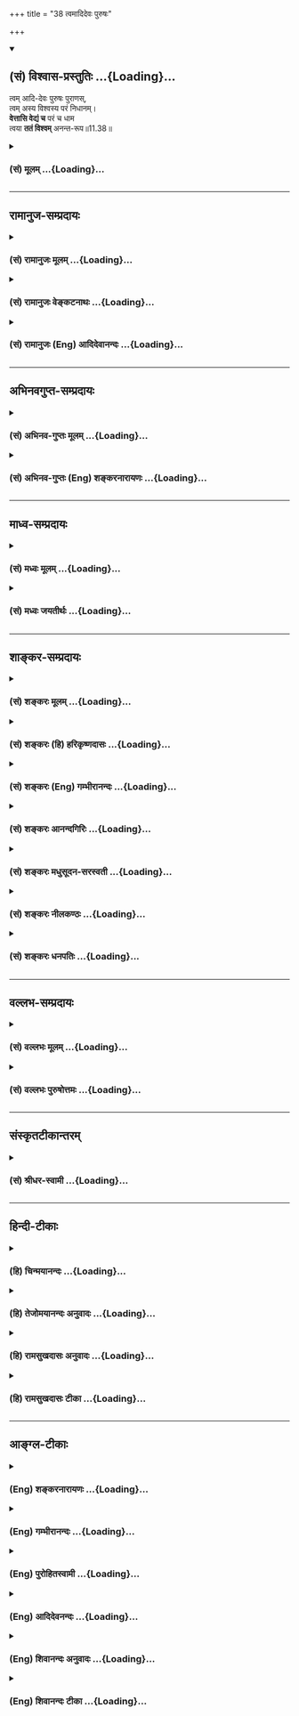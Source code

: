 +++
title = "38 त्वमादिदेवः पुरुषः"

+++
<div class="js_include" newlevelforh1="2" title="(सं) विश्वास-प्रस्तुतिः" unfilled url="/mahAbhAratam/shlokashaH/06-bhIShma-parva/03-bhagavad-gItA-parva/saMskRtam/vishvAsa-prastutiH/11_vishva-rUpa-darshana/38_tvamAdidevaH_puru.md">
<details open><summary><h2>(सं) विश्वास-प्रस्तुतिः ...{Loading}...</h2></summary>

त्वम् आदि-देवः पुरुषः पुराणस्,  
त्वम् अस्य विश्वस्य परं निधानम्।  
**वेत्तासि वेद्यं च** परं च धाम  
त्वया **ततं विश्वम्** अनन्त-रूप॥11.38॥
</details>
</div>
<div class="js_include collapsed" newlevelforh1="3" title="(सं) मूलम्" unfilled url="/mahAbhAratam/shlokashaH/06-bhIShma-parva/03-bhagavad-gItA-parva/saMskRtam/mUlam/11_vishva-rUpa-darshana/38_tvamAdidevaH_puru.md">
<details><summary><h3>(सं) मूलम् ...{Loading}...</h3></summary>

त्वमादिदेवः पुरुषः पुराण  
स्त्वमस्य विश्वस्य परं निधानम्।  
वेत्तासि वेद्यं च परं च धाम  
त्वया ततं विश्वमनन्तरूप।।11.38।।
</details>
</div>


_________________
## रामानुज-सम्प्रदायः
<div class="js_include collapsed" newlevelforh1="3" title="(सं) रामानुजः मूलम्" unfilled url="/mahAbhAratam/shlokashaH/06-bhIShma-parva/03-bhagavad-gItA-parva/saMskRtam/rAmAnujaH/mUlam/11_vishva-rUpa-darshana/38_tvamAdidevaH_puru.md">
<details><summary><h3>(सं) रामानुजः मूलम् ...{Loading}...</h3></summary>

।।11.38।।  
  
**त्वम् आदिदेवः पुरुषः पुराणः त्वम् अस्य विश्वस्य परं निधानम्;** निधीयते
त्वयि विश्वम् इति त्वम् अस्य विश्वस्य परं निधानम्; विश्वस्य शरीरभूतस्य
आत्मतया परमाधारभूतः त्वम् एव इत्यर्थः। जगति सर्वो वेदिता **वेद्यं च**
सर्वं त्वम् एव; एवं सर्वात्मतया अवस्थितः त्वम् एव **परं च धाम** स्थानं
प्राप्यस्थानम् इत्यर्थः।**त्वया ततं विश्वम् अनन्तरूप** त्वया आत्मत्वेन
विश्वं चिदचिन्मिश्रं जगत् ततं व्याप्तम्। अतस्त्वम् एव वाय्वादिशब्दवाच्य
इति आह --

</details>
</div>
<div class="js_include collapsed" newlevelforh1="3" title="(सं) रामानुजः वेङ्कटनाथः" unfilled url="/mahAbhAratam/shlokashaH/06-bhIShma-parva/03-bhagavad-gItA-parva/saMskRtam/rAmAnujaH/venkaTanAthaH/11_vishva-rUpa-darshana/38_tvamAdidevaH_puru.md">
<details><summary><h3>(सं) रामानुजः वेङ्कटनाथः ...{Loading}...</h3></summary>

।। 11.38कस्मात् इत्यादिकं पूर्वेण सङ्गमयति -- युक्ततामिति। ते इत्यस्य
प्रथमाबहुवचनत्वभ्रमव्युदासायतुभ्यमित्युक्तिः। प्रणतिकर्तारस्त्वर्थसिद्धा
अनुक्ता एवेति भावः। ब्रह्मशब्दस्यानेकार्थेषु प्रयोगादिह
सर्वप्रणन्तव्यत्वोपयोगाय हिरण्यगर्भपदेन व्याख्या। आदिकर्त्रे इति
सविशेषणनिर्देशेन
व्यवच्छेद्यभूतनूतनहिरण्यगर्भकर्तृसम्भावनाभ्रमव्युदासायआदिभूतायेति
व्यस्योक्तम्। कर्तृशब्देन निमित्तत्वस्योक्तत्वात् आदिशब्द उपादानत्वपरः;
र्स्वस्य कारणान्तरनिषेधार्थौ वा। नमश्शब्दयोगवन्नमनमात्रयोगेऽपि चतुर्थी
विद्यत इति ज्ञापनायनमस्कुर्युरित्युक्तम्। पञ्चशिखाय तथेश्वरकृष्णायैते
नमस्यामः इत्यादिवत्।। त्वमक्षरम्\[ \[11।18\] इति प्रागप्युक्तत्वादत्र
त्वमक्षरम् इति तदतिरिक्तार्थपरत्वमुचितन्तत्परम् इत्यस्य
सामर्थ्याच्चात्राक्षरसदसच्छब्दानामवरतत्त्वविषयत्वं न्याय्यम् तत्र च
भावाभावशब्दाभिलप्यविकारयोगितया सदसच्छब्दयोरचित्परत्वं
निर्विकारतयाऽक्षरशब्दस्य जीवात्मविषयत्वं चोचितमित्यभिप्रायेणाह -- न
क्षरतीति। जीवस्वरूपस्य निर्विकारत्वे श्रुतिं दर्शयति -- न जायत इति।
कार्यकारणयोरसच्छब्देन व्यपदेशः असद्वा इदमग्र आसीत्। ततो वै सदजायत
\[तै.उ.2।7।1\] इत्यादिश्रुतिसिद्ध इत्यभिप्रायेण कार्यकारणभावकथनम्।
एकस्मिन्नेव द्रव्ये सद सच्छब्दप्रयोगनिदानमाहनामरूपेति। अक्षरं सदसत् इति
निर्दिष्टोभयपरामर्शी तच्छब्दः। विशेषकाभावात्तिलतैलदारु वह्न्यादिवत्
परस्परमिलिततदुभयापेक्षया परत्वं च मुक्तात्मनः प्रसिद्धमितिसदसत्तत्परं
यत् इत्यनूद्यत इत्यभिप्रायेण -- मुक्तात्मतत्त्वमित्युक्तम्।
प्रकृतिपुरुषशरीरकत्वं मुक्तात्मनस्तादधीन्यं च कारणत्वसाधकमित्याह -- अत
इति। सर्वतत्त्वात्मकत्वादित्यर्थः। जगन्निवासशब्देन जगन्निवासो यस्येति
विग्रहः। अतो निधानशब्देनात्राधारत्वमेवानुक्तं विवक्षितमिति
प्रदर्शनायाधिकरणव्युत्पत्तिं दर्शयतिनिधीयते त्वयीति। तेनत्वमक्षरम्
इत्यादिसामानाधिकरण्यकारणं विश्वशरीरित्वं विवक्षितमित्याहविश्वस्य
शरीरभूतस्येति। एतेन निधानशब्दस्यात्राव्यक्तपरत्वं कैश्चिदुक्तं
निरस्तम्। वेत्तासि इत्यादौ परमात्मनो वेदितृत्वादिमात्रविधानेऽतिशयाभावात्
कारणावस्थद्रव्यान्तर्यामित्वस्य चोक्तत्वात्;
कार्यावस्थज्ञातृज्ञेयान्तर्यामित्वमेवात्र विवक्षितमित्यभिप्रायेणाहजगति
सर्वो वेदिता वेद्यं चेति। धामशब्दस्यानेकार्थस्यापि स्थाने
प्रसिद्धिप्रकर्षात्स एवार्थ उचितः। स्थानं च प्राप्यमिति प्रसिद्धम्। अतः
परत्वेन विशेषितप्राप्यत्वमेवात्र विवक्षितमित्यभिप्रायेणाह --
प्राप्यस्थानमिति। यद्वा परमप्राप्यमिति भगवदसाधारणं स्थानं विवक्षितं
स्यात् तेनापि पूर्ववत्सामानाधिकरण्यव्यपदेशः। आमनन्ति च तदप्राकृतस्थानम्
अरश्च ह वै ण्यश्चार्णवौ ब्रह्मलोके तृतीयस्यामितो दिवि। तदैरंमदीयं
सरस्तदश्वत्थः सोमसवनस्तदपराजिता पूर्ब्रह्मणः प्रभुविमितं हिरण्मयं
\[छा.उ.8।5।3\] इति; तथा सहस्रस्थूणे विमिते दृढ उग्रे यत्र देवानामधिदेव
आस्ते इति। सामान्यतो विशेषतश्च प्रवृत्तयोः
पूर्वोत्तरसामानाधिकरण्योर्मध्यस्थेनत्वया ततम् इत्यादिना शरीरात्मभाव एव
निबन्धनमिति स्पष्टमुच्यत इत्यभिप्रायेणाह -- त्वयात्मत्वेनेति।  
  

</details>
</div>
<div class="js_include collapsed" newlevelforh1="3" title="(सं) रामानुजः (Eng) आदिदेवानन्दः" unfilled url="/mahAbhAratam/shlokashaH/06-bhIShma-parva/03-bhagavad-gItA-parva/saMskRtam/rAmAnujaH/english/AdidevAnandaH/11_vishva-rUpa-darshana/38_tvamAdidevaH_puru.md">
<details><summary><h3>(सं) रामानुजः (Eng) आदिदेवानन्दः ...{Loading}...</h3></summary>

11.38 You alone are all the knowers and all that must be known. You alone, abiding thus as the Self of all, are the 'Dhaman' (abode),
namely, the goal to be attained. By You, O infinite of form, is the universe pervaded. By You the universe, composed of conscient beings and non-conscient matter, is 'Tatam', pervaded. You are the Primal God, the Ancient Person. You are the supreme resting place of the universe. The meaning is that You are the supreme foundation of the universe which constitutes Your body, as You are its Self. \[It is to be noted how Ramanuja derives here the meaning of 'individual self' for the word Aksara, which helps him to explain 'Kutasth'oksara ucchyate' in 15.16\]
Arjuna says: 'Therefore You alone are expressed by the terms Vayu etc.'

</details>
</div>


_________________
## अभिनवगुप्त-सम्प्रदायः
<div class="js_include collapsed" newlevelforh1="3" title="(सं) अभिनव-गुप्तः मूलम्" unfilled url="/mahAbhAratam/shlokashaH/06-bhIShma-parva/03-bhagavad-gItA-parva/saMskRtam/abhinava-guptaH/mUlam/11_vishva-rUpa-darshana/38_tvamAdidevaH_puru.md">
<details><summary><h3>(सं) अभिनव-गुप्तः मूलम् ...{Loading}...</h3></summary>

।।11.38।। No commentary.

</details>
</div>
<div class="js_include collapsed" newlevelforh1="3" title="(सं) अभिनव-गुप्तः (Eng) शङ्करनारायणः" unfilled url="/mahAbhAratam/shlokashaH/06-bhIShma-parva/03-bhagavad-gItA-parva/saMskRtam/abhinava-guptaH/english/shankaranArAyaNaH/11_vishva-rUpa-darshana/38_tvamAdidevaH_puru.md">
<details><summary><h3>(सं) अभिनव-गुप्तः (Eng) शङ्करनारायणः ...{Loading}...</h3></summary>

11.38 Sri Abhinavagupta did not comment upon this sloka.

</details>
</div>


_________________
## माध्व-सम्प्रदायः
<div class="js_include collapsed" newlevelforh1="3" title="(सं) मध्वः मूलम्" unfilled url="/mahAbhAratam/shlokashaH/06-bhIShma-parva/03-bhagavad-gItA-parva/saMskRtam/madhvaH/mUlam/11_vishva-rUpa-darshana/38_tvamAdidevaH_puru.md">
<details><summary><h3>(सं) मध्वः मूलम् ...{Loading}...</h3></summary>

।।11.37 -- 11.40।। कथं स्थाने इति तदाह -- कस्मादित्यादिना।
पूर्णश्चासावात्मा चेति महात्मा। आत्मशब्दश्चोक्तो भारते -- यच्चाप्नोति
यदादत्ते यच्चात्ति विषयानिह। यच्चास्य सन्ततो भावस्तस्मादात्मेति भण्यते
इति। तत्परं सदसतः परम्। असच्च सच्चैव च यद्विश्वं सदसतः परम्।
\[म.भा.1।1।23\] इति भारते।

</details>
</div>
<div class="js_include collapsed" newlevelforh1="3" title="(सं) मध्वः जयतीर्थः" unfilled url="/mahAbhAratam/shlokashaH/06-bhIShma-parva/03-bhagavad-gItA-parva/saMskRtam/madhvaH/jayatIrthaH/11_vishva-rUpa-darshana/38_tvamAdidevaH_puru.md">
<details><summary><h3>(सं) मध्वः जयतीर्थः ...{Loading}...</h3></summary>

।।11.37 -- 11.40।। सर्वे नमस्यन्ति \[11।36\] इत्येतद्युक्तमिति
स्वयमेवोक्त्वाकस्माच्च ते न नमेरन् इति विरुद्धं कथं पृच्छति इत्यत आक्षेप
एवायमिति ज्ञापयन् तन्निवर्त्याशङ्काप्रदर्शनपूर्वकमवतारयति -- **कथ**मिति।
इति शङ्कायामिति शेषः तत्तस्या उत्तरम्।
महात्मन्नक्षुद्रचित्तेत्यल्पार्थप्रतीतिनिरासार्थमाह -- **पूर्णश्चे**ति।
आत्मा जीव इति प्रतीतिं वारयितुमाह -- **आत्मे**ति। उक्तो निरुक्तः।
यद्यस्मात्। आप्नोतेर्मन्। पकारस्य च तकारः। आङ्पूर्वाद्दाञः स एव प्रत्ययः
आकारलोपस्तत्वम्। आङ्पूर्वाददो मन्। तत्वं च। इह देहे। सन्ततो भावो नित्या
सत्ता। आङ्पूर्वात्तनोतेर्ङ्मन्। सदसद्भावात्मकं विश्वं त्वमेवेति
सत्तादिप्रदत्वादेवोच्यते। नत्वन्यथा; तथा सति उत्तरवाक्यविरोधात्; इति
भावेन तत्पठित्वा सप्रमाणकं व्याचष्टे -- **तत्परमिति**।

</details>
</div>


_________________
## शाङ्कर-सम्प्रदायः
<div class="js_include collapsed" newlevelforh1="3" title="(सं) शङ्करः मूलम्" unfilled url="/mahAbhAratam/shlokashaH/06-bhIShma-parva/03-bhagavad-gItA-parva/saMskRtam/shankaraH/mUlam/11_vishva-rUpa-darshana/38_tvamAdidevaH_puru.md">
<details><summary><h3>(सं) शङ्करः मूलम् ...{Loading}...</h3></summary>

।।11.38।। --,**त्वम् आदिदेवः;** जगतः स्रष्ट्टत्वात्। **पुरुषः;** पुरि
शयनात् **पुराणः** चिरंतनः **त्वम्** एव **अस्य विश्वस्य परं** प्रकृष्टं
**निधानं** निधीयते अस्मिन् जगत् सर्वं महाप्रलयादौ इति। किञ्च; **वेत्ता
असि;** वेदिता असि सर्वस्यैव वेद्यजातस्य। यत् च **वेद्यं** वेदनार्हं
तच्**च** असि **परं च धाम** परमं पदं वैष्णवम्। **त्वया ततं** व्याप्तं
**विश्वं** समस्तम्; हे **अनन्तरूप** अन्तो न विद्यते तव रूपाणाम्।। किञ्च
--,

</details>
</div>
<div class="js_include collapsed" newlevelforh1="3" title="(सं) शङ्करः (हि) हरिकृष्णदासः" unfilled url="/mahAbhAratam/shlokashaH/06-bhIShma-parva/03-bhagavad-gItA-parva/saMskRtam/shankaraH/hindI/harikRShNadAsaH/11_vishva-rUpa-darshana/38_tvamAdidevaH_puru.md">
<details><summary><h3>(सं) शङ्करः (हि) हरिकृष्णदासः ...{Loading}...</h3></summary>

।।11.38।। अर्जुन फिर भी स्तुति करता है --, आप जगत्के रचयिता होनेके कारण
आदिदेव हैं और शरीररूप पुरमें रहनेके कारण सनातन पुरुष हैं तथा आप ही इस
विश्वके परम उत्तम स्थान हैं अर्थात् महाप्रलयादिमें समस्त जगत् जिसमें
स्थित होता है वह ( जगत्का आश्रय ) आप ही हैं। तथा समस्त जाननेयोग्य
वस्तुओंके आप जाननेवाले हैं और जो जाननेयोग्य हैं वह भी आप ही हैं। आप ही
परम धाम -- परम वैष्णवपद हैं। हे अनन्तरूप समस्त विश्व आपसे परिपूर्ण है --
व्याप्त है। आपके रूपोंका अन्त नहीं है।  
  
,

</details>
</div>
<div class="js_include collapsed" newlevelforh1="3" title="(सं) शङ्करः (Eng) गम्भीरानन्दः" unfilled url="/mahAbhAratam/shlokashaH/06-bhIShma-parva/03-bhagavad-gItA-parva/saMskRtam/shankaraH/english/gambhIrAnandaH/11_vishva-rUpa-darshana/38_tvamAdidevaH_puru.md">
<details><summary><h3>(सं) शङ्करः (Eng) गम्भीरानन्दः ...{Loading}...</h3></summary>

11.38 You are the adi-devah, primal Deity, because of being the creator
of the Universe; the puranah, ancient, eternal; purusah,
Person-(derived) in the sense of 'staying in the town (pura) that is the
body'. You verily are the param, suprem; nidhanam, Resort, in which this
entire Universe comes to rest at the time of final dissolution etc.
Besides, You are the vetta, knower of all things to be known. You are
also the vedyam, object of knowledge-that which is fit to be known; and
the param, supreme; dhama, Abode, the supreme State of Visnu.
Anantarupa, O You of infinite forms, who have no limit to Your own
forms; the entire visvam, Universe; tatam, is pervaded; tvaya, by You.
Further,

</details>
</div>
<div class="js_include collapsed" newlevelforh1="3" title="(सं) शङ्करः आनन्दगिरिः" unfilled url="/mahAbhAratam/shlokashaH/06-bhIShma-parva/03-bhagavad-gItA-parva/saMskRtam/shankaraH/AnandagiriH/11_vishva-rUpa-darshana/38_tvamAdidevaH_puru.md">
<details><summary><h3>(सं) शङ्करः आनन्दगिरिः ...{Loading}...</h3></summary>

।।11.38।। संप्रति जगत्स्रष्टृत्वादिनापि तद्योग्यत्वमस्तीति स्तुतिद्वारा
दर्शयति -- **पुनरपीति।** जगतः स्रष्टा पुरुषो हिरण्यगर्भ इति पक्षं
प्रत्याह -- **पुराण इति।** स्रष्टृत्वं निमित्तमेवेति
तटस्थेश्वरवादिनस्तान्प्रत्युक्तं -- **त्वमेवेति।**
महाप्रलयादावित्यादिपदमवान्तरप्रलयार्थम्। ईश्वरस्योभयथा कारणत्वं
सर्वज्ञत्वेन साधयति -- **किञ्चेति।**
वेद्यवेदितृभावेनाद्वैतानुपपत्तिमाशङक्याह -- **यच्चेति।**
मुक्त्यालम्बनस्य ब्रह्मणोऽर्थान्तरत्वमाशङ्कित्वोक्तं -- **परं चेति।**
यत्परमं पदं तदपि च त्वमेवेति संबन्धः। तस्य पूर्णत्वमाह -- **त्वयेति।**
व्याप्यव्यापकत्वेन भेदं शङ्कित्वा कल्पितत्वात्तस्य मैवमित्याह --
**अनन्तेति।**

</details>
</div>
<div class="js_include collapsed" newlevelforh1="3" title="(सं) शङ्करः मधुसूदन-सरस्वती" unfilled url="/mahAbhAratam/shlokashaH/06-bhIShma-parva/03-bhagavad-gItA-parva/saMskRtam/shankaraH/madhusUdana-sarasvatI/11_vishva-rUpa-darshana/38_tvamAdidevaH_puru.md">
<details><summary><h3>(सं) शङ्करः मधुसूदन-सरस्वती ...{Loading}...</h3></summary>

।।11.38।। भक्त्युद्रेकात्पुनरपि स्तौति -- त्वमिति। त्वमादिदेवो जगतः
सर्गहेतुत्वात् पुरुषः पूरयिता पुराणोऽनादिः त्वमस्य विश्वस्य परं निधानं
लयस्थानत्वात् निधीयते सर्वमस्मिन्निति। एवं
सृष्टिप्रलयस्थानत्वेनोपादानत्वमुक्त्वा सर्वज्ञत्वेन प्रधानं
व्यावर्तयन्निमित्ततामाह -- वेत्तेति। वेत्ता वेदिता। सर्वस्यापि
द्वैतापत्तिं वारयति। यच्च वेद्यं तदपि त्वमेवासि। वेदनरूपे वेदितरि
परमार्थसंबन्धाभावेन सर्वस्य वेद्यस्य कल्पितत्वात् अतएव परं च धाम
यत्सच्चिदानन्दघनमविद्यातत्कार्यनिर्मुक्तं विष्णोः परमं पदं तदपि
त्वमेवासि। त्वया सद्रूपेण स्फुरणरूपेण च कारणेन ततं व्याप्तमिदं स्वतः
सत्तास्फूर्तिशून्यं विश्वं कार्यं मायिकसंबन्धेनैव स्थितिकाले। हे
अनन्तरूप अपरिच्छिन्नस्वरूप।

</details>
</div>
<div class="js_include collapsed" newlevelforh1="3" title="(सं) शङ्करः नीलकण्ठः" unfilled url="/mahAbhAratam/shlokashaH/06-bhIShma-parva/03-bhagavad-gItA-parva/saMskRtam/shankaraH/nIlakaNThaH/11_vishva-rUpa-darshana/38_tvamAdidevaH_puru.md">
<details><summary><h3>(सं) शङ्करः नीलकण्ठः ...{Loading}...</h3></summary>

।।11.38।। पुनरपि स्तौति -- **त्वमिति।** आदिदेवो जगतः स्रष्टृत्वात्।
पुरुषः सर्वशरीरशायी। पुराणः शरीरनाशादिनाप्यविनश्यन्। विश्वस्यास्य त्वं
परं निधानं निधीयतेऽस्मिन्निति लयस्थानम्। साङ्ख्यानां जडां प्रकृतिं
वारयति। वेत्ता ज्ञाता। वेद्यं तद्दृश्यं च त्वमेव। परं
वेत्तृवेद्याभ्यामन्यत् धाम चैतन्यम्। त्वया विश्वं ततं व्याप्तं
स्वसत्तास्फूर्तिभ्याम्। हे अनन्तरूप त्रिविधपरिच्छेदशून्यस्वरूप।

</details>
</div>
<div class="js_include collapsed" newlevelforh1="3" title="(सं) शङ्करः धनपतिः" unfilled url="/mahAbhAratam/shlokashaH/06-bhIShma-parva/03-bhagavad-gItA-parva/saMskRtam/shankaraH/dhanapatiH/11_vishva-rUpa-darshana/38_tvamAdidevaH_puru.md">
<details><summary><h3>(सं) शङ्करः धनपतिः ...{Loading}...</h3></summary>

।।11.38।। पुनरपि स्तौति। त्वमादिदेवः ब्रह्मादिजनकत्वात्। भगवतस्ताटस्थ्यं
वारयति। पुरि शयनात्पुरुष इति। पुरि विनाशान्नाशाशङ्कां वारयति। पुराणः
चिरंतनः त्वमस्य विश्वस्य परं निधानं महाप्रलयादौ सर्वं
जगन्निधीयतेऽस्मिन्निति परं प्रकृष्टं निधानं लयस्थानमतो न कर्तृमात्रमपि
तु प्रकृतिरपीति भावः। किंच वेत्तासि ज्ञातासि। सर्वस्यैव वेद्यंजातस्य
भेदं वारयति। वेद्यं च यच्च ज्ञातुं योग्यं वस्तु तच्चासि। प्राप्यमपि परं
त्वमेवेत्याह। परं च धाम परमं वैष्णवपदं मोक्षाख्यं सच मोक्षाख्यस्त्वं न
क्वचिन्मेरुपृष्ठदौ तिष्ठसि किंतु त्वया परमधाम्ना ततं व्यापतं समस्तं
विश्वं यतस्त्व रुपाणां कैवल्यादीनामन्तः परिच्छेदो न विद्यते इति
हेऽनन्तरुप।

</details>
</div>


_________________
## वल्लभ-सम्प्रदायः
<div class="js_include collapsed" newlevelforh1="3" title="(सं) वल्लभः मूलम्" unfilled url="/mahAbhAratam/shlokashaH/06-bhIShma-parva/03-bhagavad-gItA-parva/saMskRtam/vallabhaH/mUlam/11_vishva-rUpa-darshana/38_tvamAdidevaH_puru.md">
<details><summary><h3>(सं) वल्लभः मूलम् ...{Loading}...</h3></summary>

।।11.38।। त्वमिति। ज्ञानं वेत्तासि वेद्यं चेति
विरुद्धधर्माश्रयत्वमक्षरत्वं च पुनः स्फोटयति -- परं धामेति। तद्धाम परमं
मम \[8।2115।6\] इत्यनेनैकार्थ्यमेति। त्वया ततं विश्वं इति
व्याख्यानभूतंमया ततमिदं सर्वं जगदव्यक्तमूर्तिना \[9।4\] इत्यादेः।

</details>
</div>
<div class="js_include collapsed" newlevelforh1="3" title="(सं) वल्लभः पुरुषोत्तमः" unfilled url="/mahAbhAratam/shlokashaH/06-bhIShma-parva/03-bhagavad-gItA-parva/saMskRtam/vallabhaH/puruShottamaH/11_vishva-rUpa-darshana/38_tvamAdidevaH_puru.md">
<details><summary><h3>(सं) वल्लभः पुरुषोत्तमः ...{Loading}...</h3></summary>

  
  
।।11.38।। किञ्च -- त्वमादिदेव इति। त्वं देवानामादिः तथा त्वं
ब्रह्मणोऽप्यसीत्यत आह -- पुरुषः। तत् त्वमक्षरेऽपि वर्तस इत्यतः पुराणः
पुरुषोत्तम इत्यर्थः। पुरुषोत्तमधर्मानेवाह -- त्वमस्य परिदृश्यमानस्य
विश्वस्य परमुत्कृष्टं आधिदैविकरूपेण स्वस्मिन् स्थानं स्वरतीच्छारूपं
निधानं लयस्थानं परं विश्वस्य क्रीडाप्रकटितस्वरूपज्ञानेन सर्वत्र रमणकर्ता
त्वमसि विश्वस्य विश्वस्मिन् वा। वेद्यं ज्ञेयं त्वं च त्वमेवेत्यर्थः। च
पुनः परं धाम वैकुण्ठाख्यं तेजोरूपं पुरुषोत्तमगृहात्मकं वा त्वम्। हे
अनन्तरूप इदं विश्वं त्वया ततं व्याप्तं
त्वद्रूपमेवेत्यर्थः। अनन्तरूपमिति।  
  

</details>
</div>


_________________
## संस्कृतटीकान्तरम्
<div class="js_include collapsed" newlevelforh1="3" title="(सं) श्रीधर-स्वामी" unfilled url="/mahAbhAratam/shlokashaH/06-bhIShma-parva/03-bhagavad-gItA-parva/saMskRtam/shrIdhara-svAmI/11_vishva-rUpa-darshana/38_tvamAdidevaH_puru.md">
<details><summary><h3>(सं) श्रीधर-स्वामी ...{Loading}...</h3></summary>

।।11.38।। किंच **-- त्वमिति।** त्वमादिदेवो देवानामादिः। यतः पुराणोऽनादिः
पुरुषवस्त्वम्। अतएव त्वमस्य विश्वस्य परं निधानं लयस्थानम्; तथा विश्वस्य
वेत्ता वेदिता ज्ञाता च त्वम्; यच्च वेद्यं वस्तुजातं परं च धाम वैष्णवं
पदं तदपि त्वमेवासि। अतएव हे अनन्तरूप; त्वयैव विश्वमिदं ततं व्याप्तम्।
एतैश्च सप्तभिर्हेतुभिस्त्वमेव नमस्कार्य इति भावः।

</details>
</div>


_________________
## हिन्दी-टीकाः
<div class="js_include collapsed" newlevelforh1="3" title="(हि) चिन्मयानन्दः" unfilled url="/mahAbhAratam/shlokashaH/06-bhIShma-parva/03-bhagavad-gItA-parva/hindI/chinmayAnandaH/11_vishva-rUpa-darshana/38_tvamAdidevaH_puru.md">
<details><summary><h3>(हि) चिन्मयानन्दः ...{Loading}...</h3></summary>

।।11.38।। आदिदेव आत्मा ही आदिकर्ता है। चैतन्यस्वरूप आत्मा से ही
सृष्टिकर्ता ब्रह्माजी की उत्पत्ति हुई है। समष्टि मन और बुद्धि से
अविच्छिन्न (मर्यादित; सीमित) आत्मा ही ब्रह्माजी कहलाता है। विश्व के परम
आश्रय सम्पूर्ण विश्व परमात्मा में निवास करता है; इसलिए उसे यहाँ विश्व का
परम आश्रय कहा गया है। जैसा कि पहले भी कहा जा चुका है; विश्व शब्द से केवल
स्थूल जगत् ही नहीं समझना चाहिए; वरन् पूर्व श्लोक में वर्णित सत् और असत्
(व्यक्त और अव्यक्त) का सम्मिलित रूप ही विश्व कहलाता है। विश्व शब्द को इस
प्रकार समझ लेने पर वेदान्त के विद्यार्थियों को इस जीवन का सम्पूर्ण अर्थ
समझने में कोई कठिनाई नहीं होगी। हम शरीर; मन और बुद्धि की जड़ उपाधियों के
द्वारा जगत् का अनुभव करते हैं। ये स्वत जड़ होने के कारण उनमें अपना
चैतन्य नहीं है। आत्म चैतन्य के सम्बन्ध से ही वे चेतनवत् व्यवहार करने में
सक्षम होती हैं। वस्तुत; इन जड़ पदार्थों अथवा उपाधियों की उत्पत्ति आत्मा
से नहीं हो सकती; क्योंकि आत्मा अविकारी है। हम यह भी नहीं कह सकते कि जड़
जगत् की उत्पत्ति किसी अन्य स्वतन्त्र कारण से हुई है; क्योंकि आत्मा ही
सर्वव्यापी; एकमेव अद्वितीय सत्य है। इसलिए; वेदान्त में कहा गया है कि यह
विश्व परम सत्य ब्रह्म पर अध्यस्त (अध्यारोपित) है; जैसे भ्रान्तिकाल में
प्रेत स्तम्भ में अध्यस्त होता है। इस प्रकार की भ्रान्ति में; वह स्तम्भ
ही प्रेत और उसकी गति का तथा उससे उत्पन्न हुई प्रतिक्रियायों का विधान
कहलायेगा। वस्तुत; स्तम्भ के अतिरिक्त भूत का कोई अस्तित्व या सत्यत्व नहीं
है। इसी प्रकार यहाँ अर्जुन परमात्मा का निर्देश अत्यन्त सुन्दर प्रकार से
विश्व के विधान कहकर करता है। आप ज्ञाता और ज्ञेय हैं चैतन्य ही वह तत्त्व
है; जो हमारे अनुभवों को सत्यत्व प्रदान करता है। चैतन्य से प्रकाशित हुए
बिना इस जड़ जगत् का ज्ञान सम्भव नहीं होता; इसलिए यहाँ चैतन्यस्वरूप
भगवान् श्रीकृष्ण को ज्ञाता कहा गया है। आत्म साक्षात्कार हेतु उपदिष्ट सभी
साधनाओं की प्रक्रिया यह है कि इन्द्रियादि के द्वारा विचलित होने वाला मन
का ध्यान बाह्य विषयों से निवृत्त कर उसे आत्मस्वरूप में स्थिर किया जाय।
जब यह मन वृत्तिशून्य हो जाता है; तब शुद्ध चैतन्य स्वरूप आत्मा का
साक्षात् अनुभवगम्य बोध होता है। इसलिए आत्मा को यहाँ वेद्य अर्थात् जानने
योग्य तत्त्व कहा गया है। सम्पूर्ण विश्व आपके द्वारा व्याप्त है जैसे समस्त
मिष्ठानों में मधुरता व्याप्त है या तरंगों में जल व्याप्त है; वैसे ही
विश्व में परमात्मा व्याप्त है। अभी कहा गया था कि अधिष्ठान के अतिरिक्त
अध्यस्त वस्तु का कोई अस्तित्व नहीं होता। आत्मा ही वह अधिष्ठान है; जिस पर
यह नानाविश्व सृष्टि की प्रतीति हो रही है। इसलिए यहाँ उचित ही कहा गया है
कि आपके द्वारा यह विश्व व्याप्त है। यह केवल उपनिषद् प्रतिपादित उस सत्य
की ही पुनरुक्ति है कि अनन्त ब्रह्म सबको व्याप्त करता है; परन्तु उसे कोई
व्याप्त नहीं कर सकता है।

</details>
</div>
<div class="js_include collapsed" newlevelforh1="3" title="(हि) तेजोमयानन्दः अनुवादः" unfilled url="/mahAbhAratam/shlokashaH/06-bhIShma-parva/03-bhagavad-gItA-parva/hindI/tejomayAnandaH/anuvAdaH/11_vishva-rUpa-darshana/38_tvamAdidevaH_puru.md">
<details><summary><h3>(हि) तेजोमयानन्दः अनुवादः ...{Loading}...</h3></summary>

।।11.38।। आप आदिदेव और पुराण (सनातन) पुरुष हैं। आप इस जगत् के परम आश्रय,
ज्ञाता, ज्ञेय, (जानने योग्य) और परम धाम हैं। हे अनन्तरूप आपसे ही यह
विश्व व्याप्त है।।

</details>
</div>
<div class="js_include collapsed" newlevelforh1="3" title="(हि) रामसुखदासः अनुवादः" unfilled url="/mahAbhAratam/shlokashaH/06-bhIShma-parva/03-bhagavad-gItA-parva/hindI/rAmasukhadAsaH/anuvAdaH/11_vishva-rUpa-darshana/38_tvamAdidevaH_puru.md">
<details><summary><h3>(हि) रामसुखदासः अनुवादः ...{Loading}...</h3></summary>

।।11.38।। आप ही आदिदेव और पुराणपुरुष हैं तथा आप ही इस संसारके परम आश्रय
हैं। आप ही सबको जाननेवाले, जाननेयोग्य और परमधाम हैं। हे अनन्तरूप ! आपसे
ही सम्पूर्ण संसार व्याप्त है।

</details>
</div>
<div class="js_include collapsed" newlevelforh1="3" title="(हि) रामसुखदासः टीका" unfilled url="/mahAbhAratam/shlokashaH/06-bhIShma-parva/03-bhagavad-gItA-parva/hindI/rAmasukhadAsaH/TIkA/11_vishva-rUpa-darshana/38_tvamAdidevaH_puru.md">
<details><summary><h3>(हि) रामसुखदासः टीका ...{Loading}...</h3></summary>

।।11.38।।***व्याख्या--*'त्वमादिदेवः पुरुषः पुराणः'--** आप सम्पूर्ण
देवताओंके आदिदेव हैं; क्योंकि सबसे पहले आप ही प्रकट होते हैं। आप
पुराणपुरुष हैं; क्योंकि आप सदासे हैं और सदा ही रहनेवाले हैं।

</details>
</div>


_________________
## आङ्ग्ल-टीकाः
<div class="js_include collapsed" newlevelforh1="3" title="(Eng) शङ्करनारायणः" unfilled url="/mahAbhAratam/shlokashaH/06-bhIShma-parva/03-bhagavad-gItA-parva/english/shankaranArAyaNaH/11_vishva-rUpa-darshana/38_tvamAdidevaH_puru.md">
<details><summary><h3>(Eng) शङ्करनारायणः ...{Loading}...</h3></summary>

11.38. You are the Primal God; You are the Ancient Soul; You are the transcending place of rest for this universe; You are the knower and the knowable; You are the Highest Abode; and the universe with its infinite forms is pervaded by You.

</details>
</div>
<div class="js_include collapsed" newlevelforh1="3" title="(Eng) गम्भीरानन्दः" unfilled url="/mahAbhAratam/shlokashaH/06-bhIShma-parva/03-bhagavad-gItA-parva/english/gambhIrAnandaH/11_vishva-rUpa-darshana/38_tvamAdidevaH_puru.md">
<details><summary><h3>(Eng) गम्भीरानन्दः ...{Loading}...</h3></summary>

11.38 You are the primal Deity, the ancient Person; You are the supreme Resort of this world. You are the knower as also the object of knowledge, and the supreme Abode. O You of infinite forms, the Universe is pervaded by You!

</details>
</div>
<div class="js_include collapsed" newlevelforh1="3" title="(Eng) पुरोहितस्वामी" unfilled url="/mahAbhAratam/shlokashaH/06-bhIShma-parva/03-bhagavad-gItA-parva/english/purohitasvAmI/11_vishva-rUpa-darshana/38_tvamAdidevaH_puru.md">
<details><summary><h3>(Eng) पुरोहितस्वामी ...{Loading}...</h3></summary>

11.38 Thou art the Primal God, the Ancient, the Supreme Abode of this universe, the Knower, the Knowledge and the Final Home. Thou fillest everything. Thy form is infinite.

</details>
</div>
<div class="js_include collapsed" newlevelforh1="3" title="(Eng) आदिदेवनन्दः" unfilled url="/mahAbhAratam/shlokashaH/06-bhIShma-parva/03-bhagavad-gItA-parva/english/AdidevanandaH/11_vishva-rUpa-darshana/38_tvamAdidevaH_puru.md">
<details><summary><h3>(Eng) आदिदेवनन्दः ...{Loading}...</h3></summary>

11.38 (a) You are the Primal God and the Ancient Person. You are the Supreme resting place of the universe৷৷. (b)৷৷.You are the knower and that which must be known, and the Supreme abode. By You, O infinite of form, is this universe pervaded.

</details>
</div>
<div class="js_include collapsed" newlevelforh1="3" title="(Eng) शिवानन्दः अनुवादः" unfilled url="/mahAbhAratam/shlokashaH/06-bhIShma-parva/03-bhagavad-gItA-parva/english/shivAnandaH/anuvAdaH/11_vishva-rUpa-darshana/38_tvamAdidevaH_puru.md">
<details><summary><h3>(Eng) शिवानन्दः अनुवादः ...{Loading}...</h3></summary>

11.38 Thou art the primal God, the ancient Purusha, the supreme refuge of this universe, the knower, the knowable and the supreme Abode. By Thee is the universe pervaded, O Being of infinite forms.

</details>
</div>
<div class="js_include collapsed" newlevelforh1="3" title="(Eng) शिवानन्दः टीका" unfilled url="/mahAbhAratam/shlokashaH/06-bhIShma-parva/03-bhagavad-gItA-parva/english/shivAnandaH/TIkA/11_vishva-rUpa-darshana/38_tvamAdidevaH_puru.md">
<details><summary><h3>(Eng) शिवानन्दः टीका ...{Loading}...</h3></summary>

11.38 त्वम् Thou; आदिदेवः the primal God; पुरुषः Purusha; पुराणः the ancient; त्वम् Thou; अस्य of (this); विश्वस्य of Universe; परम् the Supreme; निधानम् Refuge; वेत्ता Knower; असि (Thou) art; वेद्यम् to be known; च and; परम् the Supreme; च and; धाम abode; त्वया by Thee; ततम् is pervaded; विश्वम् the Universe; अनन्तरूप O Being of infinite forms.Commentary Primal God; because the Lord is the creator of the universe.Purusha; because the Lord lies in the body (Puri Sayanat).Nidhaanam That in which the world rests during the great deluge or cosmic dissolution.The pot comes out of the clay and gets merged in clay. Even so the world has come out of the Lord and gets dissolved or involved in the Lord. So the Lord is the material cause of the world.
Therefore; He is the primal God and the supreme refuge also.Vetta Knower of the knowable things. As the Lord is omniscient; He knows all about the world; and He is the instrumental or the efficient cause of this world.Param Dhama Supreme Abode of Vishnu. Just as the rope (the substratum for the superimposed snake) pervades the snake; so also Brahman or Vishnu through His Nature as ExistenceKnowledgeBliss Absolute pervades the whole universe.Moreover --

</details>
</div>
